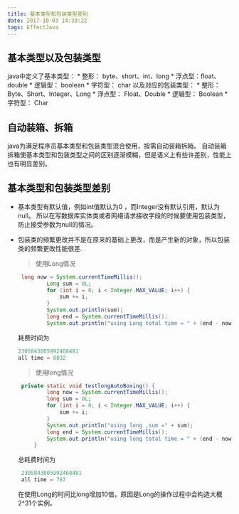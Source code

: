 ```yaml
---
title: 基本类型和包装类型差别
date: 2017-10-03 14:39:22
tags: EffectJava
---
```


## 基本类型以及包装类型
   java中定义了基本类型： 
        * 整形： byte、short、int、long
        * 浮点型：float、double
        * 逻辑型： boolean
        * 字符型： char
   以及对应的包装类型：
        * 整形： Byte、Short、Integer、Long
        * 浮点型： Float、Double
        * 逻辑型： Boolean
        * 字符型： Char 
        
## 自动装箱、拆箱
   java为满足程序员基本类型和包装类型混合使用，按需自动装箱拆箱。
   自动装箱拆箱使基本类型和包装类型之间的区别逐渐模糊，但是语义上有些许差别，性能上也有明显差别。
   
## 基本类型和包装类型差别
*  基本类型有默认值，例如int值默认为0 ，而Integer没有默认引用，默认为null。
    所以在写数据库实体类或者网络请求接收字段的时候要使用包装类型，防止接受参数为null的情况。
*  包装类的频繁更改并不是在原来的基础上更改，而是产生新的对象，所以包装类的频繁更改性能很差.
   > 使用Long情况
   ```java
    long now = System.currentTimeMillis();
            Long sum = 0L;
            for (int i = 0; i < Integer.MAX_VALUE; i++) {
                sum += i;
            }
            System.out.println(sum);
            long end = System.currentTimeMillis();
            System.out.println("using Long total time = " + (end - now));
   ```
   耗费时间为
    ```java
    2305843005992468481
    all time = 8832
    ```
   > 使用long情况
   ```java
    private static void testlongAutoBoxing() {
            long now = System.currentTimeMillis();
            long sum = 0L;
            for (int i = 0; i < Integer.MAX_VALUE; i++) {
                sum += i;
            }
            System.out.println("using long ,sum =" + sum);
            long end = System.currentTimeMillis();
            System.out.println("using long total time = " + (end - now));
        }
   ``` 
   总耗费时间为
   ```java
    2305843005992468481
    all time = 787
   ```
   
   在使用Long的时间比long增加10倍，原因是Long的操作过程中会构造大概2^31个实例。